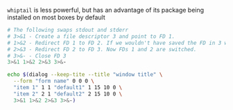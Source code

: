 `whiptail` is less powerful, but has an advantage of its package being installed on most boxes by default

```bash
# The following swaps stdout and stderr
# 3>&1 - Create a file descriptor 3 and point to FD 1.
# 1>&2 - Redirect FD 1 to FD 2. If we wouldn't have saved the FD in 3 we would lose the target.
# 2>&3 - Redirect FD 2 to FD 3. Now FDs 1 and 2 are switched.
# 3>&- - Close FD 3
3>&1 1>&2 2>&3 3>&-
```
```bash
echo $(dialog --keep-tite --title "window title" \
  --form "form name" 0 0 0 \
  "item 1" 1 1 "default1" 1 15 10 0 \
  "item 2" 2 1 "default2" 2 15 10 0 \
  3>&1 1>&2 2>&3 3>&-)
```
